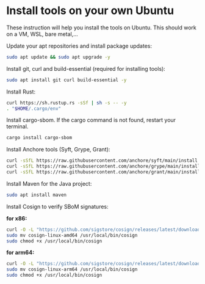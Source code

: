 # Install tools on your own Ubuntu

These instruction will help you install the tools on Ubuntu. This should work on a VM, WSL, bare metal,...

Update your apt repositories and install package updates:

```bash
sudo apt update && sudo apt upgrade -y
```

Install git, curl and build-essential (required for installing tools):

```bash
sudo apt install git curl build-essential -y
```

Install Rust:

```bash
curl https://sh.rustup.rs -sSf | sh -s -- -y
. "$HOME/.cargo/env"
```

Install cargo-sbom. If the cargo command is not found, restart your terminal.

```bash
cargo install cargo-sbom
```

Install Anchore tools (Syft, Grype, Grant):

```bash
curl -sSfL https://raw.githubusercontent.com/anchore/syft/main/install.sh | sudo sh -s -- -b /usr/local/bin
curl -sSfL https://raw.githubusercontent.com/anchore/grype/main/install.sh | sudo sh -s -- -b /usr/local/bin
curl -sSfL https://raw.githubusercontent.com/anchore/grant/main/install.sh | sudo sh -s -- -b /usr/local/bin
```

Install Maven for the Java project:

```bash
sudo apt install maven
```

Install Cosign to verify SBoM signatures:

**for x86:**
```bash
curl -O -L "https://github.com/sigstore/cosign/releases/latest/download/cosign-linux-amd64"
sudo mv cosign-linux-amd64 /usr/local/bin/cosign
sudo chmod +x /usr/local/bin/cosign

```

**for arm64:**
```bash
curl -O -L "https://github.com/sigstore/cosign/releases/latest/download/cosign-linux-arm64"
sudo mv cosign-linux-arm64 /usr/local/bin/cosign
sudo chmod +x /usr/local/bin/cosign

```
